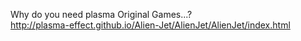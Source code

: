 ﻿Why do you need plasma Original Games...?  
http://plasma-effect.github.io/Alien-Jet/AlienJet/AlienJet/index.html
